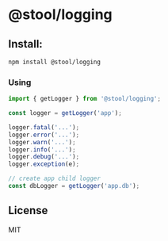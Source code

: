 # @stool/logging

## Install:

```sh
npm install @stool/logging
```

### Using
```js
import { getLogger } from '@stool/logging';

const logger = getLogger('app');

logger.fatal('...');
logger.error('...');
logger.warn('...');
logger.info('...');
logger.debug('...');
logger.exception(e);

// create app child logger
const dbLogger = getLogger('app.db');
```

## License
MIT
